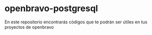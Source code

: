 # openbravo-postgresql

En este repositorio encontrarás códigos que te podrán ser útiles en tus proyectos de openbravo
